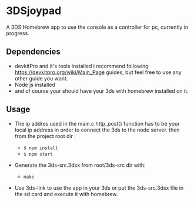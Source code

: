 # 3DSjoypad
A 3DS Homebrew app to use the console as a controller for pc,
currently in progress.

## Dependencies
- devkitPro and it's tools installed i recommend following https://devkitpro.org/wiki/Main_Page guides,
but feel free to use any other guide you want.
- Node js installed
- and of course your should have your 3ds with homebrew installed on it.

##  Usage
- The ip addres used in the main.c http_post() function has to be your local ip address 
in order to connect the 3ds to the node server.
then from the project root dir :
    - `$ npm install`
    - `$ npm start`

- Generate the 3ds-src.3dsx from root/3ds-src dir with:
    - `make`
- Use 3ds-link to use the app in your 3ds or put the 3ds-src.3dsx file in the sd card 
and execute it with homebrew.


